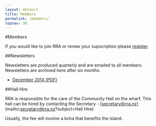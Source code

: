 ```yaml
---
layout: default
title: Members
permalink: /members/
topnav: 30
---
```



#Members

If you would like to join RRA or renew your supscription please [register](/register/).


##Newsletters

Newsletters are produced quarterly and are emailed to all members. Newsletters are archived here after six months.

- [December 2014 (PDF)](/assets/newsletters/RRA_Newsletter_2014_12.pdf)

##Hall Hire

RRA is responsible for the care of the Community Hall on the wharf. This hall can be hired by contacting the Secretary - [secretary@rra.nz](mailto:secretary@rra.nz?subject=Hall Hire)

Usually, the fee will involve a koha that benefits the island.

